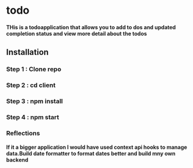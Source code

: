 # todo

#### THis is a todoapplication that allows you to add to dos and updated completion status and view more detail about the todos

## Installation

### Step 1 : Clone repo

### Step 2 : cd client

### Step 3 : npm install

### Step 4 : npm start

### Reflections

#### If it a bigger application I would have used context api hooks to manage data.Build date formatter to format dates better and build mny own backend
